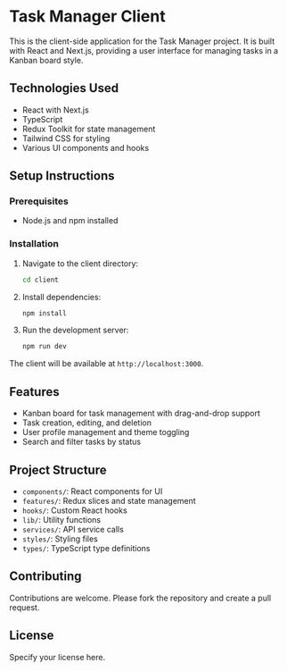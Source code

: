 # Task Manager Client

This is the client-side application for the Task Manager project. It is built with React and Next.js, providing a user interface for managing tasks in a Kanban board style.

## Technologies Used

- React with Next.js
- TypeScript
- Redux Toolkit for state management
- Tailwind CSS for styling
- Various UI components and hooks

## Setup Instructions

### Prerequisites

- Node.js and npm installed

### Installation

1. Navigate to the client directory:
   ```bash
   cd client
   ```

2. Install dependencies:
   ```bash
   npm install
   ```

3. Run the development server:
   ```bash
   npm run dev
   ```

The client will be available at `http://localhost:3000`.

## Features

- Kanban board for task management with drag-and-drop support
- Task creation, editing, and deletion
- User profile management and theme toggling
- Search and filter tasks by status

## Project Structure

- `components/`: React components for UI
- `features/`: Redux slices and state management
- `hooks/`: Custom React hooks
- `lib/`: Utility functions
- `services/`: API service calls
- `styles/`: Styling files
- `types/`: TypeScript type definitions

## Contributing

Contributions are welcome. Please fork the repository and create a pull request.

## License

Specify your license here.
